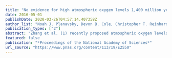 ```yaml
---
title: "No evidence for high atmospheric oxygen levels 1,400 million years ago"
date: 2016-05-01
publishDate: 2020-03-26T04:57:14.407358Z
author_list: "Noah J. Planavsky, Devon B. Cole, Christopher T. Reinhard, Charles Diamond, Gordon D. Love, Genming Luo, <b>Shuang Zhang</b>, Kurt O. Konhauser, Timothy W. Lyons"
publication_types: ["2"]
abstract: "Zhang et al. (1) recently proposed atmospheric oxygen levels of ∼4% present atmospheric levels (PAL) based on modeling a paleoenvironment reconstructed from trace metal and biomarker data from the 1,400 Ma Xiamaling Formation in China. Intriguingly, this pO2 level is above the threshold oxygen requirements of basal animals and clashes with evidence for atmospheric oxygen levels textlesstextless1% PAL in the mid-Proterozoic (2). However, there are fundamental problems with the inorganic and organic geochemical work presented by Zhang et al. (1).  The authors infer oxic deposition of the Xiamaling Formation based principally on the predominance of low V/Al ratios relative to a modern crustal average, which they attribute to V loss from the sediment (1). However, significant variability in detrital V/Al ratios of the upper crust make small local …   [↵][1]1To whom correspondence should be addressed. Email: noah.planavskyatyale.edu.  [1]: #xref-corresp-1-1"
featured: false
publication: "*Proceedings of the National Academy of Sciences*"
url_source: "https://www.pnas.org/content/113/19/E2550"
---
```



